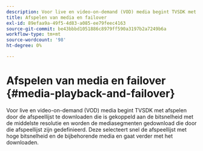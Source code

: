 ```yaml
---
description: Voor live en video-on-demand (VOD) media begint TVSDK met afspelen door de afspeellijst te downloaden die is gekoppeld aan de bitsnelheid met de middelste resolutie en worden de mediasegmenten gedownload die door die afspeellijst zijn gedefinieerd. Deze selecteert snel de afspeellijst met hoge bitsnelheid en de bijbehorende media en gaat verder met het downloaden.
title: Afspelen van media en failover
exl-id: 89efaa9a-49f5-4d83-a085-ee79feec4163
source-git-commit: be43bbbd1051886c8979ff590a3197b2a7249b6a
workflow-type: tm+mt
source-wordcount: '98'
ht-degree: 0%

---
```


# Afspelen van media en failover {#media-playback-and-failover}

Voor live en video-on-demand (VOD) media begint TVSDK met afspelen door de afspeellijst te downloaden die is gekoppeld aan de bitsnelheid met de middelste resolutie en worden de mediasegmenten gedownload die door die afspeellijst zijn gedefinieerd. Deze selecteert snel de afspeellijst met hoge bitsnelheid en de bijbehorende media en gaat verder met het downloaden.
